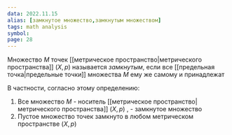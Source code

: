 ```yaml
---
data: 2022.11.15
alias: [замкнутое множество,замкнутым множеством]
tags: math analysis  
symbol: 
page: 28
---
```

Множество $M$ точек [[метрическое пространство|метрического пространства]] $(X,p)$ называется *замкнутым*, если все [[предельная точка|предельные точки]] множества $M$ ему же самому и принадлежат

В частности, согласно этому определению:
1) Все множество $M$ - носитель [[метрическое пространство|метрического пространства]] $\left( X,p \right)$ , - замкнутое множество
2) Пустое множество точек замкнуто в любом метрическом пространстве $\left( X,p \right)$

